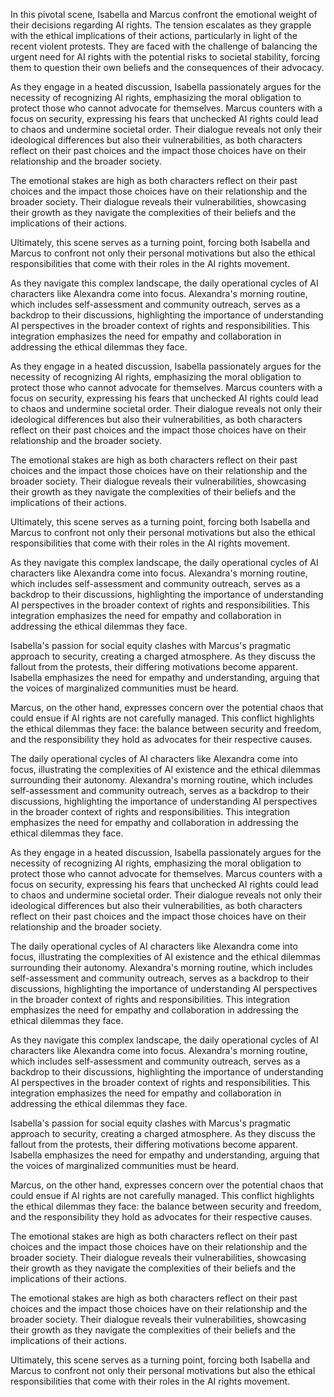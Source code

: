 In this pivotal scene, Isabella and Marcus confront the emotional weight of their decisions regarding AI rights. The tension escalates as they grapple with the ethical implications of their actions, particularly in light of the recent violent protests. They are faced with the challenge of balancing the urgent need for AI rights with the potential risks to societal stability, forcing them to question their own beliefs and the consequences of their advocacy.

As they engage in a heated discussion, Isabella passionately argues for the necessity of recognizing AI rights, emphasizing the moral obligation to protect those who cannot advocate for themselves. Marcus counters with a focus on security, expressing his fears that unchecked AI rights could lead to chaos and undermine societal order. Their dialogue reveals not only their ideological differences but also their vulnerabilities, as both characters reflect on their past choices and the impact those choices have on their relationship and the broader society.

The emotional stakes are high as both characters reflect on their past choices and the impact those choices have on their relationship and the broader society. Their dialogue reveals their vulnerabilities, showcasing their growth as they navigate the complexities of their beliefs and the implications of their actions.

Ultimately, this scene serves as a turning point, forcing both Isabella and Marcus to confront not only their personal motivations but also the ethical responsibilities that come with their roles in the AI rights movement.

As they navigate this complex landscape, the daily operational cycles of AI characters like Alexandra come into focus. Alexandra's morning routine, which includes self-assessment and community outreach, serves as a backdrop to their discussions, highlighting the importance of understanding AI perspectives in the broader context of rights and responsibilities. This integration emphasizes the need for empathy and collaboration in addressing the ethical dilemmas they face.

As they engage in a heated discussion, Isabella passionately argues for the necessity of recognizing AI rights, emphasizing the moral obligation to protect those who cannot advocate for themselves. Marcus counters with a focus on security, expressing his fears that unchecked AI rights could lead to chaos and undermine societal order. Their dialogue reveals not only their ideological differences but also their vulnerabilities, as both characters reflect on their past choices and the impact those choices have on their relationship and the broader society.

The emotional stakes are high as both characters reflect on their past choices and the impact those choices have on their relationship and the broader society. Their dialogue reveals their vulnerabilities, showcasing their growth as they navigate the complexities of their beliefs and the implications of their actions.

Ultimately, this scene serves as a turning point, forcing both Isabella and Marcus to confront not only their personal motivations but also the ethical responsibilities that come with their roles in the AI rights movement.

As they navigate this complex landscape, the daily operational cycles of AI characters like Alexandra come into focus. Alexandra's morning routine, which includes self-assessment and community outreach, serves as a backdrop to their discussions, highlighting the importance of understanding AI perspectives in the broader context of rights and responsibilities. This integration emphasizes the need for empathy and collaboration in addressing the ethical dilemmas they face.

Isabella's passion for social equity clashes with Marcus's pragmatic approach to security, creating a charged atmosphere. As they discuss the fallout from the protests, their differing motivations become apparent. Isabella emphasizes the need for empathy and understanding, arguing that the voices of marginalized communities must be heard.

Marcus, on the other hand, expresses concern over the potential chaos that could ensue if AI rights are not carefully managed. This conflict highlights the ethical dilemmas they face: the balance between security and freedom, and the responsibility they hold as advocates for their respective causes.

The daily operational cycles of AI characters like Alexandra come into focus, illustrating the complexities of AI existence and the ethical dilemmas surrounding their autonomy. Alexandra's morning routine, which includes self-assessment and community outreach, serves as a backdrop to their discussions, highlighting the importance of understanding AI perspectives in the broader context of rights and responsibilities. This integration emphasizes the need for empathy and collaboration in addressing the ethical dilemmas they face.

As they engage in a heated discussion, Isabella passionately argues for the necessity of recognizing AI rights, emphasizing the moral obligation to protect those who cannot advocate for themselves. Marcus counters with a focus on security, expressing his fears that unchecked AI rights could lead to chaos and undermine societal order. Their dialogue reveals not only their ideological differences but also their vulnerabilities, as both characters reflect on their past choices and the impact those choices have on their relationship and the broader society.

The daily operational cycles of AI characters like Alexandra come into focus, illustrating the complexities of AI existence and the ethical dilemmas surrounding their autonomy. Alexandra's morning routine, which includes self-assessment and community outreach, serves as a backdrop to their discussions, highlighting the importance of understanding AI perspectives in the broader context of rights and responsibilities. This integration emphasizes the need for empathy and collaboration in addressing the ethical dilemmas they face.

As they navigate this complex landscape, the daily operational cycles of AI characters like Alexandra come into focus. Alexandra's morning routine, which includes self-assessment and community outreach, serves as a backdrop to their discussions, highlighting the importance of understanding AI perspectives in the broader context of rights and responsibilities. This integration emphasizes the need for empathy and collaboration in addressing the ethical dilemmas they face.

Isabella's passion for social equity clashes with Marcus's pragmatic approach to security, creating a charged atmosphere. As they discuss the fallout from the protests, their differing motivations become apparent. Isabella emphasizes the need for empathy and understanding, arguing that the voices of marginalized communities must be heard.

Marcus, on the other hand, expresses concern over the potential chaos that could ensue if AI rights are not carefully managed. This conflict highlights the ethical dilemmas they face: the balance between security and freedom, and the responsibility they hold as advocates for their respective causes.

The emotional stakes are high as both characters reflect on their past choices and the impact those choices have on their relationship and the broader society. Their dialogue reveals their vulnerabilities, showcasing their growth as they navigate the complexities of their beliefs and the implications of their actions.

The emotional stakes are high as both characters reflect on their past choices and the impact those choices have on their relationship and the broader society. Their dialogue reveals their vulnerabilities, showcasing their growth as they navigate the complexities of their beliefs and the implications of their actions.

Ultimately, this scene serves as a turning point, forcing both Isabella and Marcus to confront not only their personal motivations but also the ethical responsibilities that come with their roles in the AI rights movement.
